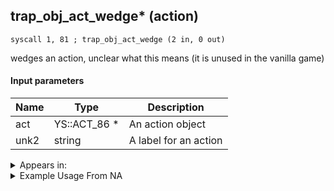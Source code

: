 ## trap_obj_act_wedge* (action)

`syscall 1, 81 ; trap_obj_act_wedge (2 in, 0 out)`

wedges an action, unclear what this means (it is unused in the vanilla game)

#### Input parameters
| Name | Type | Description
|------|------|------------
| act   | YS::ACT_86 *   | An action object
| unk2   | string   | A label for an action




<details>
	<summary>Appears in:</summary>

</details>

<details>
	<summary>Example Usage From NA</summary>

</details>

